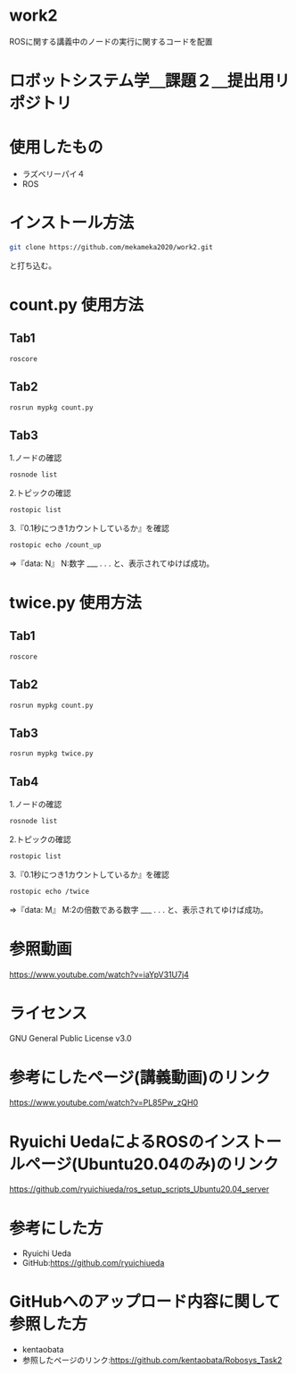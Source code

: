 # work2
ROSに関する講義中のノードの実行に関するコードを配置

# ロボットシステム学＿課題２＿提出用リポジトリ

# 使用したもの
- ラズベリーパイ４
- ROS

# インストール方法
```sh
git clone https://github.com/mekameka2020/work2.git
```
と打ち込む。

# count.py 使用方法
 ## Tab1
 ```sh 
 roscore
 ```
 ## Tab2
 ```sh
 rosrun mypkg count.py
 ```
 ## Tab3
 1.ノードの確認
 ```sh
 rosnode list
 ```
 2.トピックの確認
 ```sh
 rostopic list
 ```
 3.『0.1秒につき1カウントしているか』を確認
 ```sh
 rostopic echo /count_up
 ```
 ⇒『data: N』 N:数字
     ___
      .
      .
      .
      と、表示されてゆけば成功。
 
# twice.py 使用方法
## Tab1
 ```sh 
 roscore
 ```
 ## Tab2
 ```sh
 rosrun mypkg count.py
 ```
 ## Tab3
 ```sh
 rosrun mypkg twice.py
 ```
 ## Tab4
 1.ノードの確認
 ```sh
 rosnode list
 ```
 2.トピックの確認
 ```sh
 rostopic list
 ```
 3.『0.1秒につき1カウントしているか』を確認
 ```sh
 rostopic echo /twice
 ```
 ⇒『data: M』 M:2の倍数である数字
     ___
      .
      .
      .
      と、表示されてゆけば成功。
 
 

# 参照動画
https://www.youtube.com/watch?v=iaYpV31U7j4

# ライセンス
GNU General Public License v3.0

# 参考にしたページ(講義動画)のリンク
https://www.youtube.com/watch?v=PL85Pw_zQH0

# Ryuichi UedaによるROSのインストールページ(Ubuntu20.04のみ)のリンク
https://github.com/ryuichiueda/ros_setup_scripts_Ubuntu20.04_server
# 参考にした方
- Ryuichi Ueda
- GitHub:https://github.com/ryuichiueda
# GitHubへのアップロード内容に関して参照した方
- kentaobata
- 参照したページのリンク:https://github.com/kentaobata/Robosys_Task2
